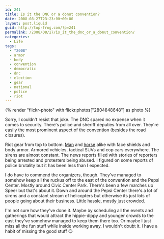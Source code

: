 ```yaml
---
id: 241
title: Is it the DNC or a donut convention?
date: 2008-08-27T23:23:00+00:00
layout: post.liquid
guid: http://top-frog.com/?p=241
permalink: /2008/08/27/is_it_the_dnc_or_a_donut_convention/
categories:
  - Life
tags:
  - "2008"
  - armor
  - body
  - convention
  - democratic
  - dnc
  - election
  - gear
  - national
  - police
  - riot
---
```


{% render "flickr-photo" with flickr.photos["2804848648"] as photo %}

Sorry, I couldn't resist that joke. The DNC spared no expense when it comes to security. There's police and sheriff deputies from all over. They're easily the most prominent aspect of the convention (besides the road closures).

Riot gear from top to bottom. [Man](http://www.flickr.com/photos/tehgipster/2802136554/) and [horse](http://www.flickr.com/photos/tehgipster/2801287739/) alike with face shields and body armor. Armored vehicles, tactical SUVs and cop cars everywhere. The sirens are almost constant. The news reports filled with stories of reporters being arrested and protesters being abused. I figured on some reports of police brutality but it has been less than I expected.

I do have to commend the organizers, though. They've managed to somehow keep all the ruckus off to the east of the convention and the Pepsi Center. Mostly around Civic Center Park. There's been a few marches up Speer but that's about it. Down and around the Pepsi Center there's a lot of sirens and a constant stream of helicopters but otherwise its just lots of people going about their business. Little hassle, mostly just crowded. 

I'm not sure how they've done it. Maybe by scheduling all the events and gatherings that would attract the hippie-dippy and younger crowds to the east they've somehow managed to keep them there too. Or maybe I just miss all the fun stuff while inside working away. I wouldn't doubt it. I have a habit of missing the good stuff 😉
